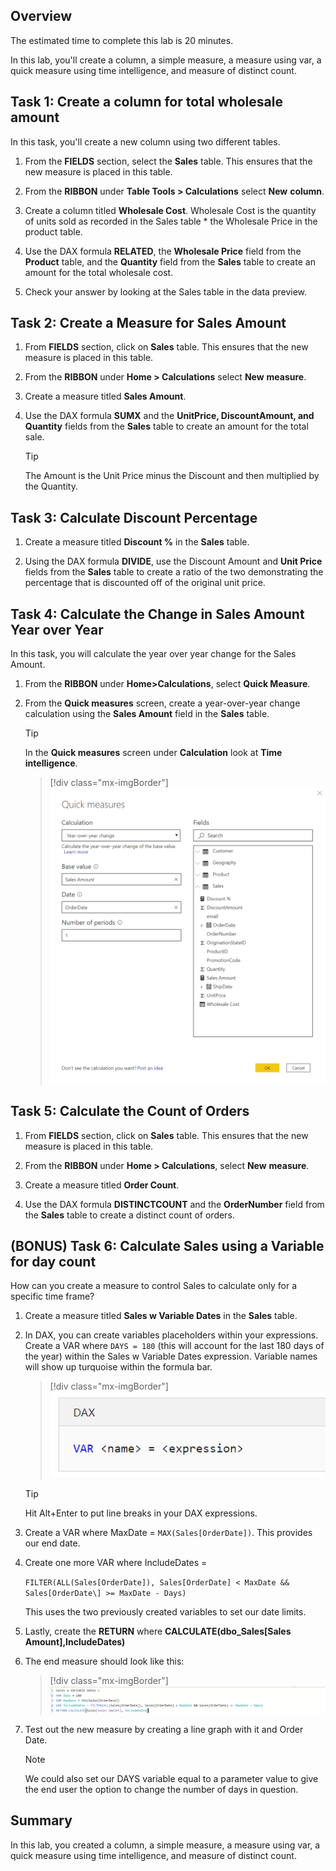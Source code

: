 ## Overview

The estimated time to complete this lab is 20 minutes.

In this lab, you'll create a column, a simple measure, a measure using var, a quick measure using time intelligence, and measure of distinct count.

## Task 1: Create a column for total wholesale amount

In this task, you'll create a new column using two different tables.

1. From the **FIELDS** section, select the **Sales** table. This ensures that the new measure is placed in this table.

1. From the **RIBBON** under **Table Tools > Calculations** select **New** **column**.

1. Create a column titled **Wholesale Cost**. Wholesale Cost is the quantity of units sold as recorded in the Sales table * the Wholesale Price in the product table.

1. Use the DAX formula **RELATED**, the **Wholesale Price** field from the **Product** table, and the **Quantity** field from the **Sales** table to create an amount for the total wholesale cost.

1. Check your answer by looking at the Sales table in the data preview.

## Task 2: Create a Measure for Sales Amount

1. From **FIELDS** section, click on **Sales** table. This ensures that the new measure is placed in this table.

1. From the **RIBBON** under **Home > Calculations** select **New** **measure**.

1. Create a measure titled **Sales Amount**.

1. Use the DAX formula **SUMX** and the **UnitPrice, DiscountAmount, and Quantity** fields from the **Sales** table to create an amount for the total sale.

    > [!TIP]
    > The Amount is the Unit Price minus the Discount and then multiplied by the Quantity.

## Task 3: Calculate Discount Percentage

1. Create a measure titled **Discount %** in the **Sales** table.

1. Using the DAX formula **DIVIDE**, use the Discount Amount and **Unit Price** fields from the **Sales** table to create a ratio of the two demonstrating the percentage that is discounted off of the original unit price.

## Task 4: Calculate the Change in Sales Amount Year over Year

In this task, you will calculate the year over year change for the Sales Amount.

1. From the **RIBBON** under **Home>Calculations**, select **Quick Measure**.

1. From the **Quick measures** screen, create a year-over-year change calculation using the **Sales Amount** field in the **Sales** table.

    > [!TIP]
    > In the **Quick measures** screen under **Calculation** look at **Time intelligence**.

    > [!div class="mx-imgBorder"]
    > [![Screenshot of Quick measures with Calculation set to Year-over-year change.](../media/lab-13-quick-measures-pane.png)](../media/lab-13-quick-measures-pane.png#lightbox)

## Task 5: Calculate the Count of Orders

1. From **FIELDS** section, click on **Sales** table. This ensures that the new measure is placed in this table.

1. From the **RIBBON** under **Home > Calculations**, select **New** **measure**.

1. Create a measure titled **Order Count**.

1. Use the DAX formula **DISTINCTCOUNT** and the **OrderNumber** field from the **Sales** table to create a distinct count of orders.

## (BONUS) Task 6: Calculate Sales using a Variable for day count

How can you create a measure to control Sales to calculate only for a specific time frame?

1. Create a measure titled **Sales w Variable Dates** in the **Sales** table.

1. In DAX, you can create variables placeholders within your expressions. Create a VAR where `DAYS = 180` (this will account for the last 180 days of the year) within the Sales w Variable Dates expression. Variable names will show up turquoise within the formula bar.

    > [!div class="mx-imgBorder"]
    > [![Screenshot of DAX VAR name = expression.](../media/lab-19-dax-var-definition.png)](../media/lab-19-dax-var-definition.png#lightbox)

    > [!TIP]
    > Hit Alt+Enter to put line breaks in your DAX expressions.

1. Create a VAR where MaxDate = `MAX(Sales[OrderDate])`. This provides our end date.

1. Create one more VAR where IncludeDates =

    `FILTER(ALL(Sales[OrderDate]), Sales[OrderDate] < MaxDate && Sales[OrderDate\] >= MaxDate - Days)`

    This uses the two previously created variables to set our date limits.

1. Lastly, create the **RETURN** where **CALCULATE(dbo_Sales[Sales Amount],IncludeDates)**

1. The end measure should look like this:

    > [!div class="mx-imgBorder"]
    > [![Screenshot of completed measure with code highlighting.](../media/lab-23-sales-with-variable-dates.png)](../media/lab-23-sales-with-variable-dates.png#lightbox)

1. Test out the new measure by creating a line graph with it and Order Date.

    > [!NOTE]
    > We could also set our DAYS variable equal to a parameter value to give the end user the option to change the number of days in question.

## Summary

In this lab, you created a column, a simple measure, a measure using var, a quick measure using time intelligence, and measure of distinct count.
